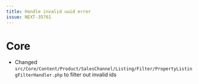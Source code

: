 ```yaml
---
title: Handle invalid uuid error
issue: NEXT-35761
---
```

# Core
* Changed `src/Core/Content/Product/SalesChannel/Listing/Filter/PropertyListingFilterHandler.php` to filter out invalid ids
